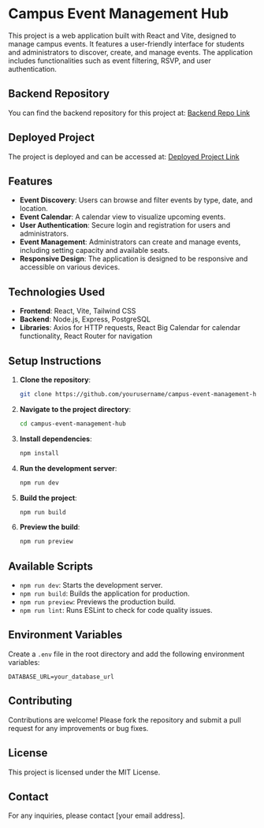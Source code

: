 # Campus Event Management Hub

This project is a web application built with React and Vite, designed to manage campus events. It features a user-friendly interface for students and administrators to discover, create, and manage events. The application includes functionalities such as event filtering, RSVP, and user authentication.

## Backend Repository

You can find the backend repository for this project at: [Backend Repo Link](https://github.com/Classickayy/EventManagementSystemBackend)

## Deployed Project

The project is deployed and can be accessed at: [Deployed Project Link](https://event-management-system-frontend-nu.vercel.app/)

## Features

- **Event Discovery**: Users can browse and filter events by type, date, and location.
- **Event Calendar**: A calendar view to visualize upcoming events.
- **User Authentication**: Secure login and registration for users and administrators.
- **Event Management**: Administrators can create and manage events, including setting capacity and available seats.
- **Responsive Design**: The application is designed to be responsive and accessible on various devices.

## Technologies Used

- **Frontend**: React, Vite, Tailwind CSS
- **Backend**: Node.js, Express, PostgreSQL
- **Libraries**: Axios for HTTP requests, React Big Calendar for calendar functionality, React Router for navigation

## Setup Instructions

1. **Clone the repository**:
   ```bash
   git clone https://github.com/yourusername/campus-event-management-hub.git
   ```

2. **Navigate to the project directory**:
   ```bash
   cd campus-event-management-hub
   ```

3. **Install dependencies**:
   ```bash
   npm install
   ```

4. **Run the development server**:
   ```bash
   npm run dev
   ```

5. **Build the project**:
   ```bash
   npm run build
   ```

6. **Preview the build**:
   ```bash
   npm run preview
   ```

## Available Scripts

- `npm run dev`: Starts the development server.
- `npm run build`: Builds the application for production.
- `npm run preview`: Previews the production build.
- `npm run lint`: Runs ESLint to check for code quality issues.

## Environment Variables

Create a `.env` file in the root directory and add the following environment variables:

```
DATABASE_URL=your_database_url
```

## Contributing

Contributions are welcome! Please fork the repository and submit a pull request for any improvements or bug fixes.

## License

This project is licensed under the MIT License.

## Contact

For any inquiries, please contact [your email address].
